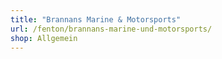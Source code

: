 ```yaml
---
title: "Brannans Marine & Motorsports"
url: /fenton/brannans-marine-und-motorsports/
shop: Allgemein
---
```

